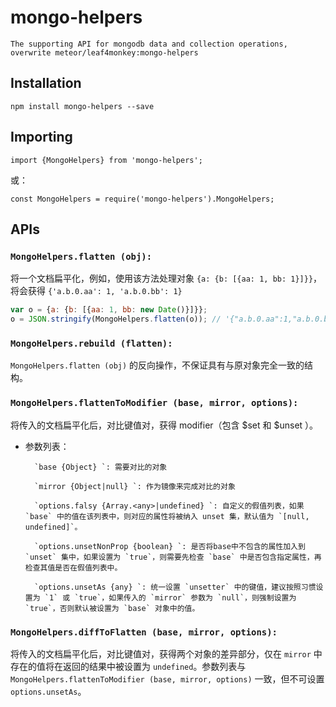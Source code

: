 # mongo-helpers

    The supporting API for mongodb data and collection operations, overwrite meteor/leaf4monkey:mongo-helpers

## Installation

`npm install mongo-helpers --save`

## Importing

`import {MongoHelpers} from 'mongo-helpers';`

或：

`const MongoHelpers = require('mongo-helpers').MongoHelpers;`

## APIs

### `MongoHelpers.flatten (obj):`

将一个文档扁平化，例如，使用该方法处理对象 `{a: {b: [{aa: 1, bb: 1}]}}`，将会获得 `{'a.b.0.aa': 1, 'a.b.0.bb': 1}`

```js
var o = {a: {b: [{aa: 1, bb: new Date()}]}};
o = JSON.stringify(MongoHelpers.flatten(o)); // '{"a.b.0.aa":1,"a.b.0.bb":"2016-07-06T03:42:53.511Z"}';
```


### `MongoHelpers.rebuild (flatten):`

`MongoHelpers.flatten (obj)` 的反向操作，不保证具有与原对象完全一致的结构。


### `MongoHelpers.flattenToModifier (base, mirror, options):`

将传入的文档扁平化后，对比键值对，获得 modifier（包含 $set 和 $unset ）。

- 参数列表：

        `base {Object} `: 需要对比的对象

        `mirror {Object|null} `: 作为镜像来完成对比的对象

        `options.falsy {Array.<any>|undefined} `: 自定义的假值列表，如果 `base` 中的值在该列表中，则对应的属性将被纳入 unset 集，默认值为 `[null, undefined]`。

        `options.unsetNonProp {boolean} `: 是否将base中不包含的属性加入到 `unset` 集中，如果设置为 `true`，则需要先检查 `base` 中是否包含指定属性，再检查其值是否在假值列表中。

        `options.unsetAs {any} `: 统一设置 `unsetter` 中的键值，建议按照习惯设置为 `1` 或 `true`，如果传入的 `mirror` 参数为 `null`，则强制设置为 `true`，否则默认被设置为 `base` 对象中的值。

    
### `MongoHelpers.diffToFlatten (base, mirror, options):`

将传入的文档扁平化后，对比键值对，获得两个对象的差异部分，仅在 `mirror` 中存在的值将在返回的结果中被设置为 `undefined`。参数列表与 `MongoHelpers.flattenToModifier (base, mirror, options)` 一致，但不可设置 `options.unsetAs`。